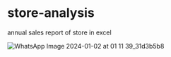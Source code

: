 # store-analysis
annual sales report of store in excel

![WhatsApp Image 2024-01-02 at 01 11 39_31d3b5b8](https://github.com/Snehal1915/store-analysis/assets/152618224/6ec951e9-5a19-49f0-9852-a301a25bef07)
